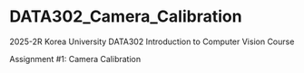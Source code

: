 # DATA302_Camera_Calibration
2025-2R Korea University DATA302 Introduction to Computer Vision Course

Assignment #1: Camera Calibration
